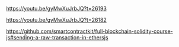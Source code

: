 https://youtu.be/gyMwXuJrbJQ?t=26193

https://youtu.be/gyMwXuJrbJQ?t=26182

https://github.com/smartcontractkit/full-blockchain-solidity-course-js#sending-a-raw-transaction-in-ethersjs
